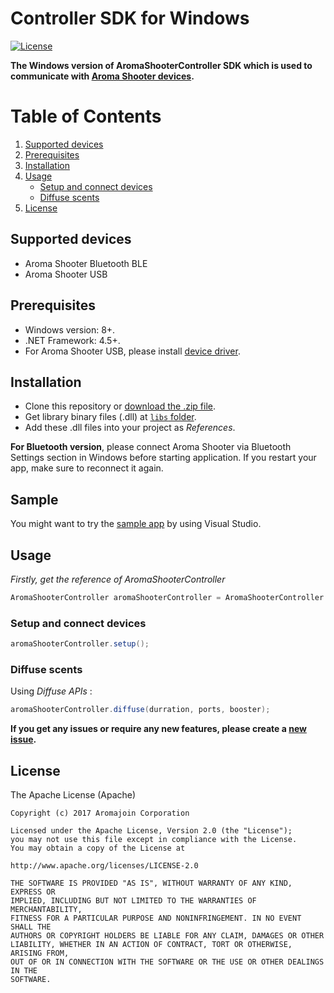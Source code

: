 # Controller SDK for Windows

[![License](https://img.shields.io/badge/license-Apache%202-4EB1BA.svg?style=flat-square)](https://www.apache.org/licenses/LICENSE-2.0.html)


**The Windows version of AromaShooterController SDK which is used to communicate with [Aroma Shooter devices](https://aromajoin.com/hardware/shooters/aroma-shooter-1).**  

# Table of Contents
1. [Supported devices](https://github.com/aromajoin/controller-sdk-windows#supported-devices)  
2. [Prerequisites](https://github.com/aromajoin/controller-sdk-windows#prerequisites)
3. [Installation](https://github.com/aromajoin/controller-sdk-windows#installation)
4. [Usage](https://github.com/aromajoin/controller-sdk-windows#usage)
    * [Setup and connect devices](https://github.com/aromajoin/controller-sdk-windows#setup-and-connect-devices)
    * [Diffuse scents](https://github.com/aromajoin/controller-sdk-windows#diffuse-scents)
5. [License](https://github.com/aromajoin/controller-sdk-windows#license)

## Supported devices
* Aroma Shooter Bluetooth BLE  
* Aroma Shooter USB

## Prerequisites
* Windows version: 8+.
* .NET Framework: 4.5+. 
* For Aroma Shooter USB, please install [device driver](http://www.ftdichip.com/Drivers/CDM/CDM21224_Setup.zip).

## Installation  
* Clone this repository or [download the .zip file](https://github.com/aromajoin/controller-sdk-windows/releases/).
* Get library binary files (.dll) at [`libs` folder](https://github.com/aromajoin/controller-sdk-windows/tree/master/libs).
* Add these .dll files into your project as *References*.  

**For Bluetooth version**, please connect Aroma Shooter via Bluetooth Settings section in Windows before starting application. If you restart your app, make sure to reconnect it again.  

## Sample
You might want to try the [sample app](https://github.com/aromajoin/controller-sdk-windows/tree/master/sample) by using Visual Studio.

## Usage  
 
*Firstly, get the reference of AromaShooterController*
```C#
AromaShooterController aromaShooterController = AromaShooterController.sharedInstance;
```
### Setup and connect devices
```C#
aromaShooterController.setup();
```
### Diffuse scents 

Using *Diffuse APIs*  :
```C#
aromaShooterController.diffuse(durration, ports, booster);
``` 

**If you get any issues or require any new features, please create a [new issue](https://github.com/aromajoin/controller-sdk-windows/issues).**

## License  

The Apache License (Apache)

    Copyright (c) 2017 Aromajoin Corporation

    Licensed under the Apache License, Version 2.0 (the "License");
    you may not use this file except in compliance with the License.
    You may obtain a copy of the License at

    http://www.apache.org/licenses/LICENSE-2.0

    THE SOFTWARE IS PROVIDED "AS IS", WITHOUT WARRANTY OF ANY KIND, EXPRESS OR
    IMPLIED, INCLUDING BUT NOT LIMITED TO THE WARRANTIES OF MERCHANTABILITY,
    FITNESS FOR A PARTICULAR PURPOSE AND NONINFRINGEMENT. IN NO EVENT SHALL THE
    AUTHORS OR COPYRIGHT HOLDERS BE LIABLE FOR ANY CLAIM, DAMAGES OR OTHER
    LIABILITY, WHETHER IN AN ACTION OF CONTRACT, TORT OR OTHERWISE, ARISING FROM,
    OUT OF OR IN CONNECTION WITH THE SOFTWARE OR THE USE OR OTHER DEALINGS IN THE
    SOFTWARE.
